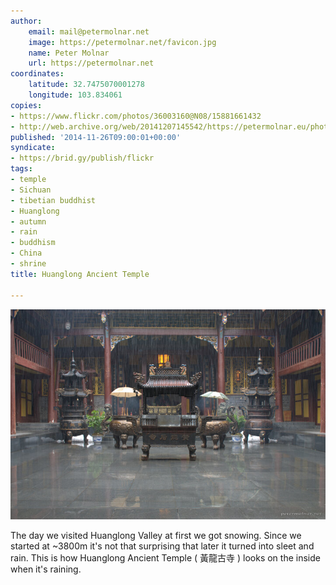 ```yaml
---
author:
    email: mail@petermolnar.net
    image: https://petermolnar.net/favicon.jpg
    name: Peter Molnar
    url: https://petermolnar.net
coordinates:
    latitude: 32.7475070001278
    longitude: 103.834061
copies:
- https://www.flickr.com/photos/36003160@N08/15881661432
- http://web.archive.org/web/20141207145542/https://petermolnar.eu/photo/huanglong-ancient-temple/
published: '2014-11-26T09:00:01+00:00'
syndicate:
- https://brid.gy/publish/flickr
tags:
- temple
- Sichuan
- tibetian buddhist
- Huanglong
- autumn
- rain
- buddhism
- China
- shrine
title: Huanglong Ancient Temple

---
```


![](huanglong-ancient-temple.jpg)

The day we visited Huanglong Valley at first we got snowing. Since we
started at \~3800m it's not that surprising that later it turned into
sleet and rain. This is how Huanglong Ancient Temple ( 黃龍古寺 ) looks
on the inside when it's raining.